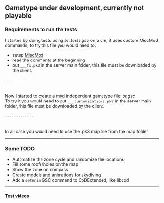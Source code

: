 ## Gametype under development, currently not playable

### Requirements to run the tests

I started by doing tests using *br_tests.gsc* on a dm, it uses custom MiscMod commands, to try this file you would need to:
- setup [MiscMod](https://cod.pm/guide/d0da8d/installing-and-configuring-codam-miscmod)
- read the comments at the beginning
- put `___fx.pk3` in the server main folder, this file must be downloaded by the client.
###### `-------------`
Now I started to create a mod independent gametype file: *br.gsc*  
To try it you would need to put `___customizations.pk3` in the server main folder, this file must be downloaded by the client.
###### `-------------`
In all case you would need to use the .pk3 map file from the map folder
___
### Some TODO
- Automatize the zone cycle and randomize the locations
- Fill some roofs/holes on the map
- Show the zone on compass
- Create models and animations for skydiving
- Add a `setAnim` GSC command to CoDExtended, like libcod
___
#### [Test videos](https://www.youtube.com/playlist?list=PLTiI1XPSd-uVS_saGvqfgk7hgguxHc1Y0)
